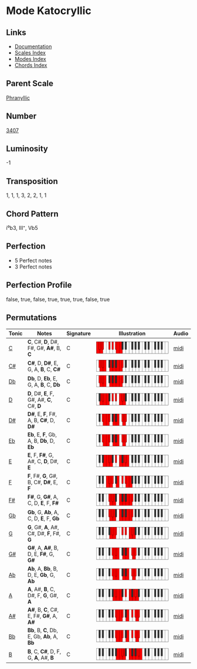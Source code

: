 # Mode Katocryllic

## Links

- [Documentation](README.md)
- [Scales Index](Scales.md)
- [Modes Index](Modes.md)
- [Chords Index](Chords.md)

## Parent Scale

[Phranyllic](ScalePhranyllic.md)

## Number

[3407](https://ianring.com/musictheory/scales/3407)

## Luminosity

-1

## Transposition

1, 1, 1, 3, 2, 2, 1, 1

## Chord Pattern

i⁰b3, III⁺, Vb5

## Perfection

- 5 Perfect notes
- 3 Perfect notes

## Perfection Profile

false, true, false, true, true, true, false, true

## Permutations

| Tonic | Notes | Signature | Illustration | Audio |
|-------|-------|-----------|--------------|-------|
| [C](ModeCNaturalKatocryllic.md) | **C**, C#, **D**, D#, F#, G#, **A#**, B, **C** | C | ![CNaturalKatocryllic](ModeCNaturalKatocryllic.png) | [midi](https://github.com/edipermadi/music/blob/main/docs/ModeCNaturalKatocryllic.mid?raw=true) |
| [C#](ModeCSharpKatocryllic.md) | **C#**, D, **D#**, E, G, A, **B**, C, **C#** | C | ![CSharpKatocryllic](ModeCSharpKatocryllic.png) | [midi](https://github.com/edipermadi/music/blob/main/docs/ModeCSharpKatocryllic.mid?raw=true) |
| [Db](ModeDFlatKatocryllic.md) | **Db**, D, **Eb**, E, G, A, **B**, C, **Db** | C | ![DFlatKatocryllic](ModeDFlatKatocryllic.png) | [midi](https://github.com/edipermadi/music/blob/main/docs/ModeDFlatKatocryllic.mid?raw=true) |
| [D](ModeDNaturalKatocryllic.md) | **D**, D#, **E**, F, G#, A#, **C**, C#, **D** | C | ![DNaturalKatocryllic](ModeDNaturalKatocryllic.png) | [midi](https://github.com/edipermadi/music/blob/main/docs/ModeDNaturalKatocryllic.mid?raw=true) |
| [D#](ModeDSharpKatocryllic.md) | **D#**, E, **F**, F#, A, B, **C#**, D, **D#** | C | ![DSharpKatocryllic](ModeDSharpKatocryllic.png) | [midi](https://github.com/edipermadi/music/blob/main/docs/ModeDSharpKatocryllic.mid?raw=true) |
| [Eb](ModeEFlatKatocryllic.md) | **Eb**, E, **F**, Gb, A, B, **Db**, D, **Eb** | C | ![EFlatKatocryllic](ModeEFlatKatocryllic.png) | [midi](https://github.com/edipermadi/music/blob/main/docs/ModeEFlatKatocryllic.mid?raw=true) |
| [E](ModeENaturalKatocryllic.md) | **E**, F, **F#**, G, A#, C, **D**, D#, **E** | C | ![ENaturalKatocryllic](ModeENaturalKatocryllic.png) | [midi](https://github.com/edipermadi/music/blob/main/docs/ModeENaturalKatocryllic.mid?raw=true) |
| [F](ModeFNaturalKatocryllic.md) | **F**, F#, **G**, G#, B, C#, **D#**, E, **F** | C | ![FNaturalKatocryllic](ModeFNaturalKatocryllic.png) | [midi](https://github.com/edipermadi/music/blob/main/docs/ModeFNaturalKatocryllic.mid?raw=true) |
| [F#](ModeFSharpKatocryllic.md) | **F#**, G, **G#**, A, C, D, **E**, F, **F#** | C | ![FSharpKatocryllic](ModeFSharpKatocryllic.png) | [midi](https://github.com/edipermadi/music/blob/main/docs/ModeFSharpKatocryllic.mid?raw=true) |
| [Gb](ModeGFlatKatocryllic.md) | **Gb**, G, **Ab**, A, C, D, **E**, F, **Gb** | C | ![GFlatKatocryllic](ModeGFlatKatocryllic.png) | [midi](https://github.com/edipermadi/music/blob/main/docs/ModeGFlatKatocryllic.mid?raw=true) |
| [G](ModeGNaturalKatocryllic.md) | **G**, G#, **A**, A#, C#, D#, **F**, F#, **G** | C | ![GNaturalKatocryllic](ModeGNaturalKatocryllic.png) | [midi](https://github.com/edipermadi/music/blob/main/docs/ModeGNaturalKatocryllic.mid?raw=true) |
| [G#](ModeGSharpKatocryllic.md) | **G#**, A, **A#**, B, D, E, **F#**, G, **G#** | C | ![GSharpKatocryllic](ModeGSharpKatocryllic.png) | [midi](https://github.com/edipermadi/music/blob/main/docs/ModeGSharpKatocryllic.mid?raw=true) |
| [Ab](ModeAFlatKatocryllic.md) | **Ab**, A, **Bb**, B, D, E, **Gb**, G, **Ab** | C | ![AFlatKatocryllic](ModeAFlatKatocryllic.png) | [midi](https://github.com/edipermadi/music/blob/main/docs/ModeAFlatKatocryllic.mid?raw=true) |
| [A](ModeANaturalKatocryllic.md) | **A**, A#, **B**, C, D#, F, **G**, G#, **A** | C | ![ANaturalKatocryllic](ModeANaturalKatocryllic.png) | [midi](https://github.com/edipermadi/music/blob/main/docs/ModeANaturalKatocryllic.mid?raw=true) |
| [A#](ModeASharpKatocryllic.md) | **A#**, B, **C**, C#, E, F#, **G#**, A, **A#** | C | ![ASharpKatocryllic](ModeASharpKatocryllic.png) | [midi](https://github.com/edipermadi/music/blob/main/docs/ModeASharpKatocryllic.mid?raw=true) |
| [Bb](ModeBFlatKatocryllic.md) | **Bb**, B, **C**, Db, E, Gb, **Ab**, A, **Bb** | C | ![BFlatKatocryllic](ModeBFlatKatocryllic.png) | [midi](https://github.com/edipermadi/music/blob/main/docs/ModeBFlatKatocryllic.mid?raw=true) |
| [B](ModeBNaturalKatocryllic.md) | **B**, C, **C#**, D, F, G, **A**, A#, **B** | C | ![BNaturalKatocryllic](ModeBNaturalKatocryllic.png) | [midi](https://github.com/edipermadi/music/blob/main/docs/ModeBNaturalKatocryllic.mid?raw=true) |

